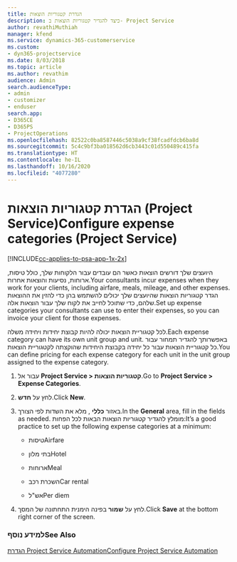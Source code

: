 ```yaml
---
title: הגדרת קטגוריות הוצאות
description: כיצד להגדיר קטגוריות הוצאות ב- Project Service
author: revathiMuthiah
manager: kfend
ms.service: dynamics-365-customerservice
ms.custom:
- dyn365-projectservice
ms.date: 8/03/2018
ms.topic: article
ms.author: revathim
audience: Admin
search.audienceType:
- admin
- customizer
- enduser
search.app:
- D365CE
- D365PS
- ProjectOperations
ms.openlocfilehash: 82522c0ba8587446c5038a9cf38fcadfdcb6ba8d
ms.sourcegitcommit: 5c4c9bf3ba018562d6cb3443c01d550489c415fa
ms.translationtype: HT
ms.contentlocale: he-IL
ms.lasthandoff: 10/16/2020
ms.locfileid: "4077280"
---
```

# <a name="configure-expense-categories-project-service"></a><span data-ttu-id="2f32b-103">הגדרת קטגוריות הוצאות (Project Service)</span><span class="sxs-lookup"><span data-stu-id="2f32b-103">Configure expense categories (Project Service)</span></span>

[!INCLUDE[cc-applies-to-psa-app-1x-2x](../includes/cc-applies-to-psa-app-1x-2x.md)]

<span data-ttu-id="2f32b-104">היועצים שלך דורשים הוצאות כאשר הם עובדים עבור הלקוחות שלך, כולל טיסות, ארוחות, נסיעות והוצאות אחרות.</span><span class="sxs-lookup"><span data-stu-id="2f32b-104">Your consultants incur expenses when they work for your clients, including airfare, meals, mileage, and other expenses.</span></span> <span data-ttu-id="2f32b-105">הגדר קטגוריות הוצאות שהיועצים שלך יכולים להשתמש בהן כדי להזין את ההוצאות שלהם, כדי שתוכל לחייב את לקוח שלך עבור הוצאות אלה.</span><span class="sxs-lookup"><span data-stu-id="2f32b-105">Set up expense categories your consultants can use to enter their expenses, so you can invoice your client for those expenses.</span></span>  
  
<span data-ttu-id="2f32b-106">לכל קטגוריית הוצאות יכולה להיות קבוצת יחידות ויחידה משלה.</span><span class="sxs-lookup"><span data-stu-id="2f32b-106">Each expense category can have its own unit group and unit.</span></span> <span data-ttu-id="2f32b-107">באפשרותך להגדיר תמחור עבור כל קטגוריית הוצאות עבור כל יחידה בקבוצת היחידות שהוקצתה לקטגוריית הוצאות.</span><span class="sxs-lookup"><span data-stu-id="2f32b-107">You can define pricing for each expense category for each unit in the unit group assigned to the expense category.</span></span>  
  
1.  <span data-ttu-id="2f32b-108">עבור אל **Project Service > קטגוריות הוצאות**.</span><span class="sxs-lookup"><span data-stu-id="2f32b-108">Go to **Project Service > Expense Categories**.</span></span>  
  
2.  <span data-ttu-id="2f32b-109">לחץ על **חדש**.</span><span class="sxs-lookup"><span data-stu-id="2f32b-109">Click **New**.</span></span>  
  
3.  <span data-ttu-id="2f32b-110">באזור **כללי** , מלא את השדות לפי הצורך.</span><span class="sxs-lookup"><span data-stu-id="2f32b-110">In the **General** area, fill in the fields as needed.</span></span> <span data-ttu-id="2f32b-111">מומלץ להגדיר קטגוריות הוצאות הבאות לכל הפחות:</span><span class="sxs-lookup"><span data-stu-id="2f32b-111">It’s a good practice to set up the following expense categories at a minimum:</span></span>  
  
    -   <span data-ttu-id="2f32b-112">טיסות</span><span class="sxs-lookup"><span data-stu-id="2f32b-112">Airfare</span></span>  
  
    -   <span data-ttu-id="2f32b-113">בתי מלון</span><span class="sxs-lookup"><span data-stu-id="2f32b-113">Hotel</span></span>  
  
    -   <span data-ttu-id="2f32b-114">ארוחות</span><span class="sxs-lookup"><span data-stu-id="2f32b-114">Meal</span></span>  
  
    -   <span data-ttu-id="2f32b-115">השכרת רכב</span><span class="sxs-lookup"><span data-stu-id="2f32b-115">Car rental</span></span>  
  
    -   <span data-ttu-id="2f32b-116">אש"ל</span><span class="sxs-lookup"><span data-stu-id="2f32b-116">Per diem</span></span>  
  
4.  <span data-ttu-id="2f32b-117">לחץ על **שמור** בפינה הימנית התחתונה של המסך.</span><span class="sxs-lookup"><span data-stu-id="2f32b-117">Click **Save** at the bottom right corner of the screen.</span></span>  
  
### <a name="see-also"></a><span data-ttu-id="2f32b-118">למידע נוסף</span><span class="sxs-lookup"><span data-stu-id="2f32b-118">See Also</span></span>  
 [<span data-ttu-id="2f32b-119">הגדרת Project Service Automation</span><span class="sxs-lookup"><span data-stu-id="2f32b-119">Configure Project Service Automation</span></span>](../psa/configure.md)
